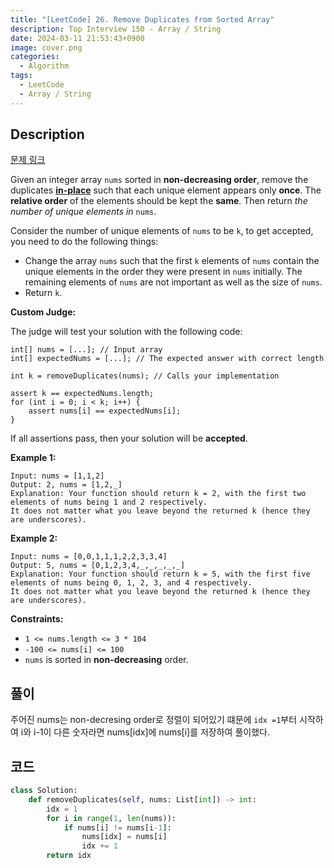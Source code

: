 ```yaml
---
title: "[LeetCode] 26. Remove Duplicates from Sorted Array"
description: Top Interview 150 - Array / String
date: 2024-03-11 21:53:43+0900
image: cover.png
categories:
  - Algorithm
tags:
  - LeetCode
  - Array / String
---
```


## Description

[문제 링크](https://leetcode.com/problems/remove-duplicates-from-sorted-array/description/?envType=study-plan-v2&envId=top-interview-150)

Given an integer array `nums` sorted in **non-decreasing order**, remove the
duplicates [**in-place**](https://en.wikipedia.org/wiki/In-place_algorithm) such that each unique element appears only
**once**. The **relative order** of the elements should be kept the
**same**. Then return _the number of unique elements in_ `nums`.

Consider the number of unique elements of `nums` to be `k`, to get accepted, you need
to do the following things:

- Change the array `nums` such that the first `k` elements of `nums`
  contain the unique elements in the order they were present in `nums` initially. The remaining
  elements of `nums` are not important as well as the size of `nums`.
- Return `k`.

**Custom Judge:**

The judge will test your solution with the following code:

```
int[] nums = [...]; // Input array
int[] expectedNums = [...]; // The expected answer with correct length

int k = removeDuplicates(nums); // Calls your implementation

assert k == expectedNums.length;
for (int i = 0; i < k; i++) {
    assert nums[i] == expectedNums[i];
}

```

If all assertions pass, then your solution will be **accepted**.

**Example 1:**

```
Input: nums = [1,1,2]
Output: 2, nums = [1,2,_]
Explanation: Your function should return k = 2, with the first two elements of nums being 1 and 2 respectively.
It does not matter what you leave beyond the returned k (hence they are underscores).

```

**Example 2:**

```
Input: nums = [0,0,1,1,1,2,2,3,3,4]
Output: 5, nums = [0,1,2,3,4,_,_,_,_,_]
Explanation: Your function should return k = 5, with the first five elements of nums being 0, 1, 2, 3, and 4 respectively.
It does not matter what you leave beyond the returned k (hence they are underscores).

```

**Constraints:**

- `1 <= nums.length <= 3 * 104`
- `-100 <= nums[i] <= 100`
- `nums` is sorted in **non-decreasing** order.

## 풀이

주어진 nums는 non-decresing order로 정렬이 되어있기 떄문에 `idx =1`부터 시작하여 i와 i-1이 다른 숫자라면 nums[idx]에 nums[i]를 저장하여 풀이했다.

## 코드

```python
class Solution:
    def removeDuplicates(self, nums: List[int]) -> int:
        idx = 1
        for i in range(1, len(nums)):
            if nums[i] != nums[i-1]:
                nums[idx] = nums[i]
                idx += 1
        return idx
```
